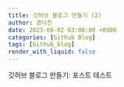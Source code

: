 ```yaml
---
title: 깃허브 블로그 만들기 (2)
author: 경다찬
date: 2023-08-02 03:00:00 +0900
categories: [Github Blog]
tags: [Github_blog]
render_with_liquid: false
---
```


깃허브 블로그 만들기: 포스트 테스트